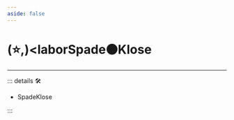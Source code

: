 ```yaml
---
aside: false
---
```

# (⭐,)<laborSpade</labor>🟠<motor>Klose</motor>

---

<!-- =================================================== -->
<!-- =================================================== -->
<!-- =================================================== -->
<!-- =================================================== -->
<!-- =================================================== -->
::: details 🛠

- SpadeKlose

:::
